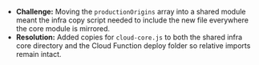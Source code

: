 - **Challenge:** Moving the `productionOrigins` array into a shared module meant the infra copy script needed to include the new file everywhere the core module is mirrored.
- **Resolution:** Added copies for `cloud-core.js` to both the shared infra core directory and the Cloud Function deploy folder so relative imports remain intact.

